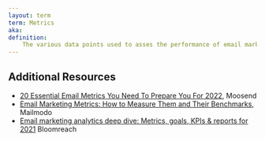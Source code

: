 ```yaml
---
layout: term
term: Metrics
aka:
definition:
    The various data points used to asses the performance of email marketing campaigns. The output of analytics tools. Common metrics include Open Rate, Click To Open Rate, Deliverability Rate, etc. 
---
```


## Additional Resources

- [20 Essential Email Metrics You Need To Prepare You For 2022](https://moosend.com/blog/email-metrics/), Moosend
- [Email Marketing Metrics: How to Measure Them and Their Benchmarks](https://www.mailmodo.com/guides/email-marketing-metrics/), Mailmodo
- [Email marketing analytics deep dive: Metrics, goals, KPIs & reports for 2021](https://exponea.com/blog/email-marketing-analytics-metrics-goals-kpis/) Bloomreach